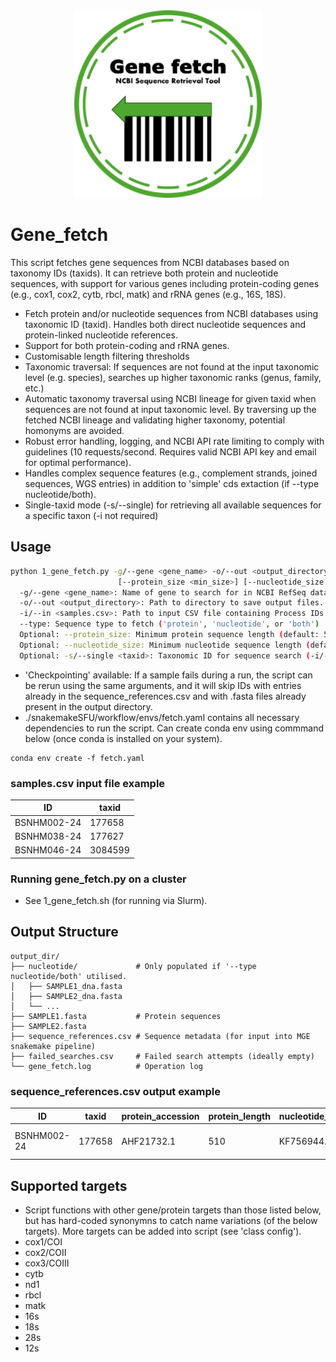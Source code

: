 <div align="center">
    <img src="./Gene_fetch_logo.svg" width="300" alt="Gene Fetch Logo">
</div>

# Gene_fetch 
This script fetches gene sequences from NCBI databases based on taxonomy IDs (taxids). It can retrieve both protein and nucleotide sequences, with support for various genes including protein-coding genes (e.g., cox1, cox2, cytb, rbcl, matk) and rRNA genes (e.g., 16S, 18S).

- Fetch protein and/or nucleotide sequences from NCBI databases using taxonomic ID (taxid). Handles both direct nucleotide sequences and protein-linked nucleotide references.
- Support for both protein-coding and rRNA genes.
- Customisable length filtering thresholds
- Taxonomic traversal: If sequences are not found at the input taxonomic level (e.g. species), searches up higher taxonomic ranks (genus, family, etc.)
- Automatic taxonomy traversal using NCBI lineage for given taxid when sequences are not found at input taxonomic level. By traversing up the fetched NCBI lineage and validating higher taxonomy, potential homonyms are avoided.
- Robust error handling, logging, and NCBI API rate limiting to comply with guidelines (10 requests/second. Requires valid NCBI API key and email for optimal performance).
- Handles complex sequence features (e.g., complement strands, joined sequences, WGS entries) in addition to 'simple' cds extaction (if --type nucleotide/both).
- Single-taxid mode (-s/--single) for retrieving all available sequences for a specific taxon (-i not required)


## Usage
```bash
python 1_gene_fetch.py -g/--gene <gene_name> -o/--out <output_directory> -i/--in <samples.csv> --type <sequence_type>
                        [--protein_size <min_size>] [--nucleotide_size <min_size>] [-s/--single <taxid>]
  -g/--gene <gene_name>: Name of gene to search for in NCBI RefSeq database (e.g., cox1/16s/rbcl).
  -o/--out <output_directory>: Path to directory to save output files. The directory will be created if it does not exist.
  -i/--in <samples.csv>: Path to input CSV file containing Process IDs (ID column) and TaxIDs (taxid column).
  --type: Sequence type to fetch ('protein', 'nucleotide', or 'both')
  Optional: --protein_size: Minimum protein sequence length (default: 500).
  Optional: --nucleotide_size: Minimum nucleotide sequence length (default: 1500).
  Optional: -s/--single <taxid>: Taxonomic ID for sequence search (-i/--input ignored when -s mode is run(.
```
- 'Checkpointing' available: If a sample fails during a run, the script can be rerun using the same arguments, and it will skip IDs with entries already in the sequence_references.csv and with .fasta files already present in the output directory.
- ./snakemakeSFU/workflow/envs/fetch.yaml contains all necessary dependencies to run the script. Can create conda env using commmand below (once conda is installed on your system).
```
conda env create -f fetch.yaml
```


### samples.csv input file example
| ID | taxid |
| --- | --- |
| BSNHM002-24  | 177658 |
| BSNHM038-24 | 177627 |
| BSNHM046-24 | 3084599 |

### Running gene_fetch.py on a cluster
- See 1_gene_fetch.sh (for running via Slurm).

## Output Structure
```
output_dir/
├── nucleotide/             # Only populated if '--type nucleotide/both' utilised.
│   ├── SAMPLE1_dna.fasta   
│   ├── SAMPLE2_dna.fasta
│   └── ...
├── SAMPLE1.fasta           # Protein sequences
├── SAMPLE2.fasta
├── sequence_references.csv # Sequence metadata (for input into MGE snakemake pipeline)
├── failed_searches.csv     # Failed search attempts (ideally empty)
└── gene_fetch.log          # Operation log
```
### sequence_references.csv output example
| ID | taxid | protein_accession | protein_length | nucleotide_accession | nucleotide_length | matched_rank | ncbi_taxonomy | reference_name | protein_reference_path | nucleotide_reference_path |
| --- | --- | --- | --- | --- | --- | --- | --- | --- | --- | --- |
| BSNHM002-24 | 177658 | AHF21732.1 | 510 | KF756944.1 | 1530 | genus: Apatania | Eukaryota, ..., Apataniinae, Apatania | BSNHM002-24 | abs/path/to/protein_references/BSNHM002-24.fasta | abs/path/to/protein_references/BSNHM002-24_dna.fasta |



## Supported targets
- Script functions with other gene/protein targets than those listed below, but has hard-coded synonymns to catch name variations (of the below targets). More targets can be added into script (see 'class config').
- cox1/COI
- cox2/COII
- cox3/COIII
- cytb
- nd1
- rbcl
- matk
- 16s
- 18s
- 28s
- 12s
